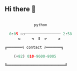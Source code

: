 ## Hi there 👋

<!--
**damnih/damnih** is a ✨ _special_ ✨ repository because its `README.md` (this file) appears on your GitHub profile.

Here are some ideas to get you started:

- 🔭 I’m currently working on ...
- 🌱 I’m currently learning ...
- 👯 I’m looking to collaborate on ...
- 🤔 I’m looking for help with ...
- 💬 Ask me about ...
- 📫 How to reach me: ...
- 😄 Pronouns: ...
- ⚡ Fun fact: ...
-->
```python

             python 

  0:05 ━❍──────────────── 2:58
      ↻     ⊲  Ⅱ  ⊳     ↺

```


```python
╔═══════꒰ contact ꒱═══════╗

    (+82) 010-9600-8005

╚══════════════════════════╝
```